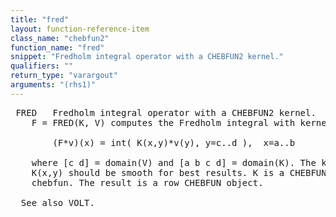 ```yaml
---
title: "fred"
layout: function-reference-item
class_name: "chebfun2"
function_name: "fred"
snippet: "Fredholm integral operator with a CHEBFUN2 kernel."
qualifiers: ""
return_type: "varargout"
arguments: "(rhs1)"
---
```


<pre class="help-text"> FRED   Fredholm integral operator with a CHEBFUN2 kernel.
    F = FRED(K, V) computes the Fredholm integral with kernel K:
 
        (F*v)(x) = int( K(x,y)*v(y), y=c..d ),  x=a..b
 
    where [c d] = domain(V) and [a b c d] = domain(K). The kernel function
    K(x,y) should be smooth for best results. K is a CHEBFUN2 and V is a
    chebfun. The result is a row CHEBFUN object.
 
  See also VOLT.
</pre>